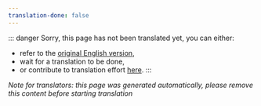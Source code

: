 ```yaml
---
translation-done: false
---
```

::: danger
Sorry, this page has not been translated yet, you can either:
- refer to the [original English version](<../../../cs/mapping/mapping-credits.md>),
- wait for a translation to be done,
- or contribute to translation effort [here](https://github.com/bsmg/wiki).
:::

_Note for translators: this page was generated automatically, please remove this content before starting translation_
